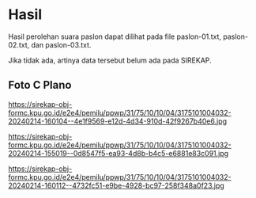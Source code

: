 # Hasil

Hasil perolehan suara paslon dapat dilihat pada file paslon-01.txt, paslon-02.txt, dan paslon-03.txt.

Jika tidak ada, artinya data tersebut belum ada pada SIREKAP.

## Foto C Plano

https://sirekap-obj-formc.kpu.go.id/e2e4/pemilu/ppwp/31/75/10/10/04/3175101004032-20240214-160104--4e1f9569-e12d-4d34-910d-42f9267b40e6.jpg

https://sirekap-obj-formc.kpu.go.id/e2e4/pemilu/ppwp/31/75/10/10/04/3175101004032-20240214-155019--0d8547f5-ea93-4d8b-b4c5-e6881e83c091.jpg

https://sirekap-obj-formc.kpu.go.id/e2e4/pemilu/ppwp/31/75/10/10/04/3175101004032-20240214-160112--4732fc51-e9be-4928-bc97-258f348a0f23.jpg
